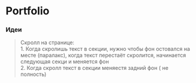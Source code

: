 # Portfolio 

### Идеи
> Скролл на странице: <br> 1. Когда скролишь текст в секции, нужно чтобы фон остовался на месте (паралакс), когда текст перестаёт скролится, начинается следующая секци и меняется фон <br> 2. Когда скролл текст в секции меняестя задний фон ( не полность) 